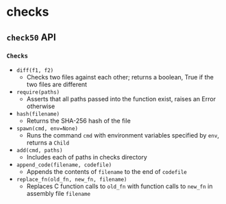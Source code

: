 # checks

## `check50` API

### `Checks`

* `diff(f1, f2)`
  * Checks two files against each other; returns a boolean, True if the two files are different
* `require(paths)`
  * Asserts that all paths passed into the function exist, raises an Error otherwise
* `hash(filename)`
  * Returns the SHA-256 hash of the file
* `spawn(cmd, env=None)`
  * Runs the command `cmd` with environment variables specified by `env`, returns a `Child`
* `add(cmd, paths)`
  * Includes each of paths in checks directory
* `append_code(filename, codefile)`
  * Appends the contents of `filename` to the end of `codefile`
* `replace_fn(old_fn, new_fn, filename)`
  * Replaces C function calls to `old_fn` with function calls to `new_fn` in assembly file `filename`
